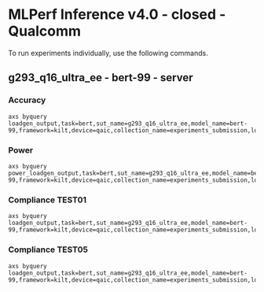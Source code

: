 
# MLPerf Inference v4.0 - closed - Qualcomm

To run experiments individually, use the following commands.

## g293_q16_ultra_ee - bert-99 - server

### Accuracy  

```
axs byquery loadgen_output,task=bert,sut_name=g293_q16_ultra_ee,model_name=bert-99,framework=kilt,device=qaic,collection_name=experiments_submission,loadgen_mode=AccuracyOnly,loadgen_scenario=Server
```

### Power 

```
axs byquery power_loadgen_output,task=bert,sut_name=g293_q16_ultra_ee,model_name=bert-99,framework=kilt,device=qaic,collection_name=experiments_submission,loadgen_mode=PerformanceOnly,loadgen_compliance_test-,loadgen_scenario=Server
```

### Compliance TEST01

```
axs byquery loadgen_output,task=bert,sut_name=g293_q16_ultra_ee,model_name=bert-99,framework=kilt,device=qaic,collection_name=experiments_submission,loadgen_mode=PerformanceOnly,loadgen_compliance_test=TEST01,loadgen_scenario=Server,loadgen_target_qps=26500
```

### Compliance TEST05

```
axs byquery loadgen_output,task=bert,sut_name=g293_q16_ultra_ee,model_name=bert-99,framework=kilt,device=qaic,collection_name=experiments_submission,loadgen_mode=PerformanceOnly,loadgen_compliance_test=TEST05,loadgen_scenario=Server,loadgen_target_qps=26500
```

